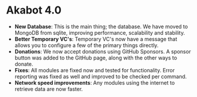 # Akabot 4.0

- **New Database**: This is the main thing; the database. We have moved to MongoDB from sqlite, improving performance,
  scalability and stability.
- **Better Temporary VC's**: Temporary VC's now have a message that allows you to configure a few of the primary things
  directly.
- **Donations**: We now accept donations using GitHub Sponsors. A sponsor button was added to the GitHub page, along
  with the other ways to donate.
- **Fixes**: All modules are fixed now and tested for functionality. Error reporting was fixed as well and improved to
  be checked per command.
- **Network speed improvements**: Any modules using the internet to retrieve data are now faster.